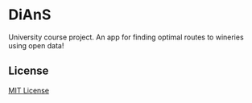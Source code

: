 # DiAnS
University course project. An app for finding optimal routes to wineries using open data!


## License
[MIT License](LICENSE)
